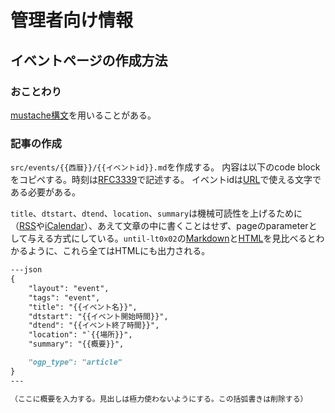 # 管理者向け情報

## イベントページの作成方法

### おことわり

[mustache構文](http://mustache.github.io/)を用いることがある。

### 記事の作成

`src/events/{{西暦}}/{{イベントid}}.md`を作成する。
内容は以下のcode blockをコピペする。時刻は[RFC3339](https://www.rfc-editor.org/rfc/rfc3339.html)で記述する。
イベントidは[URL](https://datatracker.ietf.org/doc/html/rfc1738)で使える文字である必要がある。

`title`、`dtstart`、`dtend`、`location`、`summary`は機械可読性を上げるために（[RSS](https://ja.wikipedia.org/wiki/RSS)や[iCalendar](https://ja.wikipedia.org/wiki/ICalendar)）、あえて文章の中に書くことはせず、pageのparameterとして与える方式にしている。`until-lt0x02`の[Markdown](https://github.com/until-tsukuba/until-tsukuba.github.io/blob/master/src/events/2023/until-lt0x02.md)と[HTML](https://until-tsukuba.github.io/events/2023/until-lt0x02/)を見比べるとわかるように、これら全てはHTMLにも出力される。

```md
---json
{
    "layout": "event",
    "tags": "event",
    "title": "{{イベント名}}",
    "dtstart": "{{イベント開始時間}}",
    "dtend": "{{イベント終了時間}}",
    "location": "`{{場所}}",
    "summary": "{{概要}}",

    "ogp_type": "article"
}
---

（ここに概要を入力する。見出しは極力使わないようにする。この括弧書きは削除する）
```